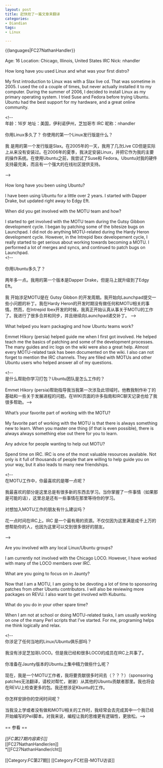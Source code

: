 ```yaml
---
layout: post
title: 赶快抢了一篇文章来翻译
categories:
- Diandian
tags:
- Linux

---
```

{{languages|FC27NathanHandler}}
<br />
<br />Age: 16 Location: Chicago, Illinois, United States IRC Nick: nhandler
<br />
<br />How long have you used Linux and what was your first distro?
<br />
<br />My first introduction to Linux was with a Slax live cd. That was sometime in 2005. I used the cd a couple of times, but never actually installed it to my computer. During the summer of 2006, I decided to install Linux as my primary operating system. I tried Suse and Fedora before trying Ubuntu. Ubuntu had the best support for my hardware, and a great online community.
<br />
<br />&lt;!--
<br />年龄：16岁 地址：美国，伊利诺伊州，芝加哥市 IRC 昵称：nhandler
<br />
<br />你用Linux多久了？ 你使用的第一个Linux发行版是什么？
<br />
<br />我 是用的第一个发行版是Slax。在2005年的一天，我用了几次Live CD但是实际上从来没有安装过。在2006年的夏季，我决定安装Linux，并把它作为我的主要的操作系统。在使用Ubuntu之前，我尝试了Suse和 Fedora。Ubuntu对我的硬件支持最完美，而且有一个强大的在线社区提供支持。
<br />
<br /> --&gt;
<br />
<br />How long have you been using Ubuntu?
<br />
<br />I have been using Ubuntu for a little over 2 years. I started with Dapper Drake, but updated right away to Edgy Eft.
<br />
<br />When did you get involved with the MOTU team and how?
<br />
<br />I started to get involved with the MOTU team during the Gutsy Gibbon development cycle. I began by patching some of the bitesize bugs on Launchpad. I did not do anything MOTU-related during the Hardy Heron development cycle. However, in the Intrepid Ibex developement cycle, I really started to get serious about working towards becoming a MOTU. I performed a lot of merges and syncs, and continued to patch bugs on Launchpad.
<br />&lt;!--
<br />
<br />你用Ubuntu多久了？
<br />
<br />两年多一点。我用的第一个版本是Dapper Drake，但是马上就升级到了Edgy Eft。
<br />
<br />我 开始涉足MOTU是在 Gutsy Gibbon 的开发周期。我开始向Launchpad提交一些小问题的补丁。我在Hardy Heron的开发时期没有做任何和MOTU相关的事情。然而，在Intrepid Ibex开发的时候，我真正开始认真从事关于MOTU的工作了。我进行了很多合并和同步，并且继续向Launchpad递交补丁。 --&gt;
<br />
<br />What helped you learn packaging and how Ubuntu teams work?
<br />
<br />Emmet Hikory (persia) helped guide me when I first got involved. He helped teach me the basics of patching and some of the development processes. The many guides and irc logs on the wiki were also a great help. Almost every MOTU-related task has been documented on the wiki. I also can not forget to mention the IRC channels. They are filled with MOTUs and other Ubuntu users who helped answer all of my questions.
<br />
<br />&lt;!--
<br />是什么帮助你学习打包？Ubuntu团队是怎么工作的？
<br />
<br />Emmet Hikory (persia)帮助指导我当我第一次涉及此领域时。他教我制作补丁的基础和一些关于发展进程的问题。在WIKI页面的许多指南和IRC聊天记录也给了我很多帮助。--&gt;
<br />
<br />What’s your favorite part of working with the MOTU?
<br />
<br />My favorite part of working with the MOTU is that there is always something new to learn. When you master one thing (if that is even possible), there is always always something else out there for you to learn.
<br />
<br />Any advice for people wanting to help out MOTU?
<br />
<br />Spend time on IRC. IRC is one of the most valuable resources available. Not only is it full of thousands of people that are willing to help guide you on your way, but it also leads to many new friendships.
<br />
<br />&lt;!--
<br />在MOTU工作中，你最喜欢的是哪一点呢？
<br />
<br />我最喜欢的部分是这里总是有很多新的东西去学习。当你掌握了一件事情（如果那是可能的话），这里总是还有一些事情在那里等待你的学习。
<br />
<br />对想加入MOTU工作的朋友有什么建议吗？
<br />
<br />花一点时间在IRC上。IRC 是一个最有用的资源。不仅仅因为这里满是成千上万的想帮助你的人，也因为这里可以交到很多很好的朋友。
<br />
<br />--&gt;
<br />
<br />Are you involved with any local Linux/Ubuntu groups?
<br />
<br />I am currently not involved with the Chicago LOCO. However, I have worked with many of the LOCO members over IRC.
<br />
<br />What are you going to focus on in Jaunty?
<br />
<br />Now that I am a MOTU, I am going to be devoting a lot of time to sponsoring patches from other Ubuntu contributors. I will also be reviewing more packages on REVU. I also want to get involved with Kubuntu.
<br />
<br />What do you do in your other spare time?
<br />
<br />When I am not at school or doing MOTU-related tasks, I am usually working on one of the many Perl scripts that I’ve started. For me, programing helps me think logically and relax.
<br />
<br />&lt;!--
<br />你涉足了任何当地的Linux/Ubuntu俱乐部吗？
<br />
<br />我没有涉足芝加哥LOCO。但是我已经和很多LOCO的成员在IRC上共事了。
<br />
<br />你准备在Jaunty版本的Ubuntu上集中精力做些什么呢？
<br />
<br />现在，我是一个MOTU工作者，我将要贡献很多时间去（？？？）（sponsoring patches无法翻译，请校对帮忙，谢谢）从其他的Ubuntu贡献者那里。我也将会在REVU上检查更多的包。我还想涉足Kbuntu的工作。
<br />
<br />你怎样安排你的空闲时间呢？
<br />
<br />当我没上学或者没有做和MOTU相关的工作时，我经常会去完成其中一个我已经开始编写的Peil脚本。对我来说，编程让我的思维更有逻辑性，更放松。--&gt;
<br />
<br />== 参看 ==
<br />
<br />*[[FC第27期内容索引]]
<br />*[[FC27NathanHandler/en]]
<br />*[[FC27NathanHandler/cht]]
<br />
<br />[[Category:FC第27期]] [[Category:FC栏目-MOTU访谈]]